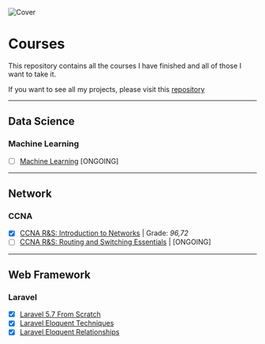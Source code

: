 ![Cover](https://summer.gwu.edu/sites/g/files/zaxdzs2206/f/styles/promo_slider_12_col/public/image/RegisterforCourses_Graphic_v3.jpg?itok=p_PWlpkk)

# Courses
This repository contains all the courses I have finished and all of those I want to take it.

If you want to see all my projects, please visit this [repository](https://github.com/lflucasferreira/projects)

---

## Data Science
### Machine Learning
- [ ] [Machine Learning](https://github.com/lflucasferreira/courses/blob/master/machinelearning.md) [ONGOING]

---

## Network
### CCNA
- [x] [CCNA R&S: Introduction to Networks](https://github.com/lflucasferreira/courses/blob/master/ccna1.md) | Grade: *96,72*
- [ ] [CCNA R&S: Routing and Switching Essentials](https://github.com/lflucasferreira/courses/blob/master/ccna2.md) | [ONGOING]

---

## Web Framework
### Laravel
- [x] [Laravel 5.7 From Scratch](https://laracasts.com)
- [x] [Laravel Eloquent Techniques](https://laracasts.com)
- [x] [Laravel Eloquent Relationships](https://laracasts.com)
